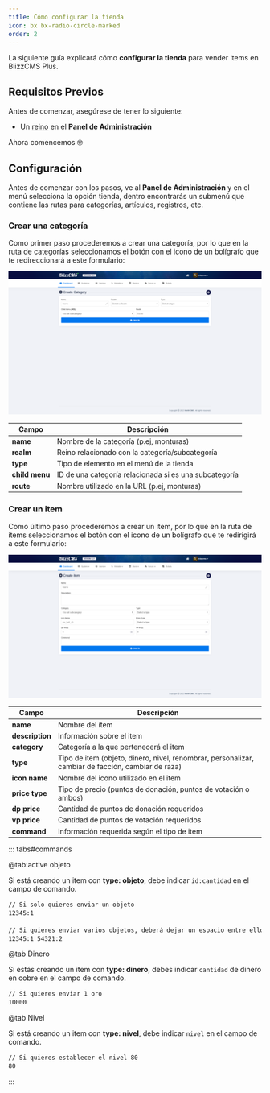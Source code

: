 ```yaml
---
title: Cómo configurar la tienda
icon: bx bx-radio-circle-marked
order: 2
---
```


La siguiente guía explicará cómo **configurar la tienda** para vender items en BlizzCMS Plus.

## Requisitos Previos

Antes de comenzar, asegúrese de tener lo siguiente:

- Un [reino](../guides/create-realm.md) en el **Panel de Administración**

Ahora comencemos :nerd_face:

## Configuración

Antes de comenzar con los pasos, ve al **Panel de Administración** y en el menú selecciona la opción tienda, dentro encontrarás un submenú que contiene las rutas para categorías, artículos, registros, etc.

### Crear una categoría

Como primer paso procederemos a crear una categoría, por lo que en la ruta de categorías seleccionamos el botón con el icono de un bolígrafo que te redireccionará a este formulario:

![Crear categoría](/assets/images/create-category-v1.png)

| Campo | Descripción |
| ------- | ------- |
| **name** | Nombre de la categoría (p.ej, monturas) |
| **realm** | Reino relacionado con la categoría/subcategoría |
| **type** | Tipo de elemento en el menú de la tienda |
| **child menu** | ID de una categoría relacionada si es una subcategoría |
| **route** | Nombre utilizado en la URL (p.ej, monturas) |

### Crear un item

Como último paso procederemos a crear un item, por lo que en la ruta de items seleccionamos el botón con el icono de un bolígrafo que te redirigirá a este formulario:

![Crear item](/assets/images/create-item-v1.png)

| Campo | Descripción |
| ------- | ------- |
| **name** | Nombre del item |
| **description** | Información sobre el item |
| **category** | Categoría a la que pertenecerá el item |
| **type** | Tipo de item (objeto, dinero, nivel, renombrar, personalizar, cambiar de facción, cambiar de raza) |
| **icon name** | Nombre del icono utilizado en el item |
| **price type** | Tipo de precio (puntos de donación, puntos de votación o ambos) |
| **dp price** | Cantidad de puntos de donación requeridos |
| **vp price** | Cantidad de puntos de votación requeridos |
| **command** | Información requerida según el tipo de item |

::: tabs#commands

@tab:active objeto

Si está creando un item con **type: objeto**, debe indicar `id:cantidad` en el campo de comando.

```bash
// Si solo quieres enviar un objeto
12345:1

// Si quieres enviar varios objetos, deberá dejar un espacio entre ellos
12345:1 54321:2
```

@tab Dinero

Si estás creando un item con **type: dinero**, debes indicar `cantidad` de dinero en cobre en el campo de comando.

```bash
// Si quieres enviar 1 oro
10000
```

@tab Nivel

Si está creando un item con **type: nivel**, debe indicar `nivel` en el campo de comando.

```bash
// Si quieres establecer el nivel 80
80
```

:::
